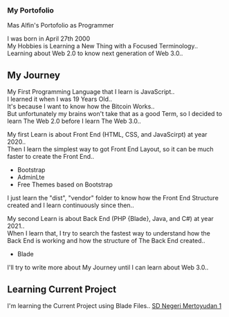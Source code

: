 ### My Portofolio
Mas Alfin's Portofolio as Programmer

I was born in April 27th 2000 <br/>
My Hobbies is Learning a New Thing with a Focused Terminology.. <br/>
Learning about Web 2.0 to know next generation of Web 3.0.. <br/>

## My Journey
My First Programming Language that I learn is JavaScript.. <br/>
I learned it when I was 19 Years Old.. <br/>
It's because I want to know how the Bitcoin Works.. <br/>
But unfortunately my brains won't take that as a good Term, so I decided to learn The Web 2.0 before I learn The Web 3.0.. <br/>

My first Learn is about Front End (HTML, CSS, and JavaScirpt) at year 2020.. <br/>
Then I learn the simplest way to got Front End Layout, so it can be much faster to create the Front End.. <br/>
- Bootstrap
- AdminLte
- Free Themes based on Bootstrap <br/>

I just learn the "dist", "vendor" folder to know how the Front End Structure created and I learn continuously since then.. <br/>

My second Learn is about Back End (PHP {Blade}, Java, and C#) at year 2021.. <br/>
When I learn that, I try to search the fastest way to understand how the Back End is working and how the structure of The Back End created.. <br/>
- Blade

I'll try to write more about My Journey until I can learn about Web 3.0..

## Learning Current Project

I'm learning the Current Project using Blade Files..
[SD Negeri Mertoyudan 1](https://sdn-mertoyudan-1.sch.id)